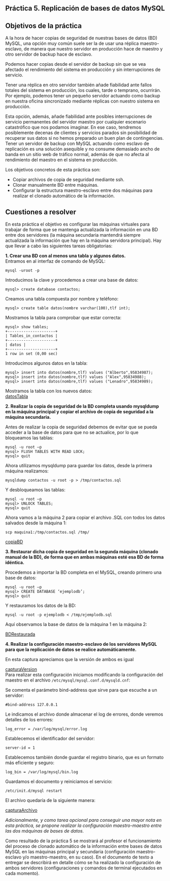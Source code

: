 ## Práctica 5. Replicación de bases de datos MySQL

## Objetivos de la práctica

A la hora de hacer copias de seguridad de nuestras bases de datos (BD) MySQL, una
opción muy común suele ser la de usar una réplica maestro-esclavo, de manera que
nuestro servidor en producción hace de maestro y otro servidor de backup hace de
esclavo.  

Podemos hacer copias desde el servidor de backup sin que se vea afectado el
rendimiento del sistema en producción y sin interrupciones de servicio.  

Tener una réplica en otro servidor también añade fiabilidad ante fallos totales del
sistema en producción, los cuales, tarde o temprano, ocurrirán. Por ejemplo, podemos
tener un pequeño servidor actuando como backup en nuestra oficina sincronizado
mediante réplicas con nuestro sistema en producción.  

Esta opción, además, añade fiabilidad ante posibles interrupciones de servicio
permanentes del servidor maestro por cualquier escenario catastrófico que nos
podamos imaginar. En ese caso, tendremos posiblemente decenas de clientes y
servicios parados sin posibilidad de recuperar sus datos si no hemos preparado un
buen plan de contingencias. Tener un servidor de backup con MySQL actuando como
esclavo de replicación es una solución asequible y no consume demasiado ancho de
banda en un sitio web de tráfico normal, además de que no afecta al rendimiento del
maestro en el sistema en producción.  

Los objetivos concretos de esta práctica son:
* Copiar archivos de copia de seguridad mediante ssh.
* Clonar manualmente BD entre máquinas.
* Configurar la estructura maestro-esclavo entre dos máquinas para realizar el
clonado automático de la información.

## Cuestiones a resolver  
En esta práctica el objetivo es configurar las máquinas virtuales para trabajar de forma
que se mantenga actualizada la información en una BD entre dos servidores (la
máquina secundaria mantendrá siempre actualizada la información que hay en la
máquina servidora principal).
Hay que llevar a cabo las siguientes tareas obligatorias:  

**1. Crear una BD con al menos una tabla y algunos datos.**    
Entramos en al interfaz de comando de MySQL:  

```
mysql -uroot -p
```  
Introducimos la clave y procedemos a crear una base de datos:  
```
mysql> create database contactos;
```
Creamos una tabla compuesta por nombre y teléfono:
```
mysql> create table datos(nombre varchar(100),tlf int);
```
Mostramos la tabla para comprobar que estar correcta:
```
mysql> show tables;
+---------------------+
| Tables_in_contactos |
+---------------------+
| datos |
+---------------------+
1 row in set (0,00 sec)
```
Introducimos algunos datos en la tabla:
```
mysql> insert into datos(nombre,tlf) values ("Alberto",95834987);
mysql> insert into datos(nombre,tlf) values ("Alex",95834988);
mysql> insert into datos(nombre,tlf) values ("Lenadro",95834989);
```
Mostramos la tabla con los nuevos datos:  
[datosTabla](./imagenes/capturaBaseDeDatos.jpg)

**2. Realizar la copia de seguridad de la BD completa usando mysqldump en la máquina principal y copiar el archivo de copia de seguridad a la máquina secundaria.**     

Antes de realizar la copia de seguridad debemos de evitar que se pueda acceder a la base de datos para que no se actualice, por lo que bloqueamos las tablas:    
```
mysql -u root –p
mysql> FLUSH TABLES WITH READ LOCK;
mysql> quit
```
Ahora utilizamos mysqldump para guardar los datos, desde la primera máquina realizamos:
```
mysqldump contactos -u root -p > /tmp/contactos.sql
```
Y desbloqueamos las tablas:
```
mysql -u root –p
mysql> UNLOCK TABLES;
mysql> quit
```
Ahora vamos a la máquina 2 para copiar el archivo .SQL con todos los datos salvados desde la máquina 1:
```
scp maquina1:/tmp/contactos.sql /tmp/
```
[copiaBD](./imagenes/capturaBDCopia.jpg)  

**3. Restaurar dicha copia de seguridad en la segunda máquina (clonado manual de la BD), de forma que en ambas máquinas esté esa BD de forma idéntica.**   

Procedemos a importar la BD completa en el MySQL, creando primero una base de datos:
```
mysql -u root –p
mysql> CREATE DATABASE ‘ejemplodb’;
mysql> quit
```
Y restauramos los datos de la BD:
```
mysql -u root -p ejemplodb < /tmp/ejemplodb.sql
```
  Aquí observamos la base de datos de la máquina 1 en la máquina 2:  

[BDRestaurada](./imagenes/capturaBDRestaurada.jpg)  

**4. Realizar la configuración maestro-esclavo de los servidores MySQL para que la replicación de datos se realice automáticamente.**    

En esta captura apreciamos que la versión de ambos es igual  

[capturaVersion](./imagenes/CapturaMysqlversion.png)  
Para realizar esta configuración iniciamos modificando la configuración del maestro en el archivo ``/etc/mysql/mysql.conf.d/mysqld.cnf``:  

Se comenta el parámetro bind-address que sirve para que escuche a un servidor:  

``#bind-address 127.0.0.1``

Le indicamos el archivo donde almacenar el log de errores, donde veremos detalles de los errores:  

``log_error = /var/log/mysql/error.log``  

Establecemos el identificador del servidor:  

``server-id = 1``  

Establecemos también donde guardar el registro binario, que es un formato más eficiente y seguro:  

``log_bin = /var/log/mysql/bin.log``  

Guardamos el documento y reiniciamos el servicio:  

``/etc/init.d/mysql restart``    

El archivo quedaría de la siguiente manera:   

[capturaArchivo](./imagenes/.png)

*Adicionalmente, y como tarea opcional para conseguir una mayor nota en esta
práctica, se propone realizar la configuración maestro-maestro entre las dos máquinas
de bases de datos.*  

Como resultado de la práctica 5 se mostrará al profesor el funcionamiento del
proceso de clonado automático de la información entre bases de datos MySQL en las
máquinas principal y secundaria (configuración maestro-esclavo y/o maestro-maestro,
en su caso). En el documento de texto a entregar se describirá en detalle cómo se ha
realizado la configuración de ambos servidores (configuraciones y comandos de
terminal ejecutados en cada momento).
